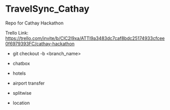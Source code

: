 # TravelSync_Cathay

Repo for Cathay Hackathon

Trello Link: https://trello.com/invite/b/ClC2l9xa/ATTI9a3483dc7caf8bdc25174933cfcee0f6979393FC/cathay-hackathon

- git checkout -b <branch_name>



- chatbox
- hotels
- airport transfer
- splitwise
- location
